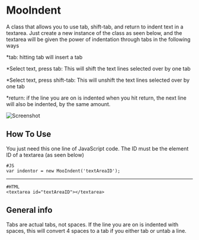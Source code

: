 MooIndent
===========
A class that allows you to use tab, shift-tab, and return to indent text in a textarea. Just create a new instance of the class as seen below, and the textarea will be given the power of indentation through tabs in the following ways

*tab: hitting tab will insert a tab

*Select text, press tab: This will shift the text lines selected over by one tab

*Select text, press shift-tab: This will unshift the text lines selected over by one tab

*return: if the line you are on is indented when you hit return, the next line will also be indented, by the same amount.

![Screenshot](http://adam-meyer.com/images/logo.png)


How To Use
----------

You just need this one line of JavaScript code. The ID must be the element ID of a textarea (as seen below)


    #JS
    var indentor = new MooIndent('textAreaID');

----

    #HTML
    <textarea id="textAreaID"></textarea>



General info
----------
Tabs are actual tabs, not spaces. If the line you are on is indented with spaces, this will convert 4 spaces to a tab if you either tab or untab a line.